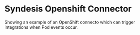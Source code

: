 # Syndesis Openshift Connector

Showing an example of an OpenShift connecto which can trigger integrations when Pod events occur.
